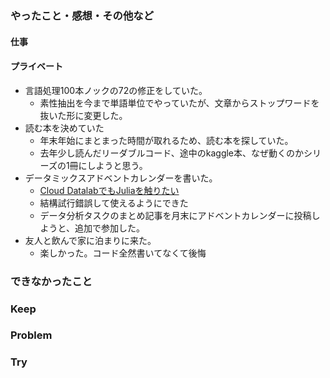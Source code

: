 ### やったこと・感想・その他など

#### 仕事


#### プライベート

- 言語処理100本ノックの72の修正をしていた。
  - 素性抽出を今まで単語単位でやっていたが、文章からストップワードを抜いた形に変更した。
- 読む本を決めていた
  - 年末年始にまとまった時間が取れるため、読む本を探していた。
  - 去年少し読んだリーダブルコード、途中のkaggle本、なぜ動くのかシリーズの1冊にしようと思う。
- データミックスアドベントカレンダーを書いた。
  - [Cloud DatalabでもJuliaを触りたい](https://qiita.com/kazuki5555/items/bfefe0e1b7f736ff7ca5)
  - 結構試行錯誤して使えるようにできた
  - データ分析タスクのまとめ記事を月末にアドベントカレンダーに投稿しようと、追加で参加した。
- 友人と飲んで家に泊まりに来た。
  - 楽しかった。コード全然書いてなくて後悔
  

### できなかったこと


### Keep


### Problem 


### Try

